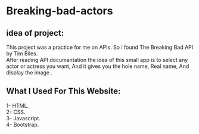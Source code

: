 # Breaking-bad-actors
## idea of project:
This project was a practice for me on APIs. So i found The Breaking Bad API by Tim Biles.<br/>
After reading API documantation the idea of this small app is to select any actor or actress you want, And it gives you the hole name, Real name, 
And display the image .

## What I Used For This Website:
1- HTML.<br/>
2- CSS.<br/>
3- Javascript.<br/>
4- Bootstrap.<br/>
